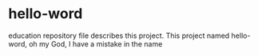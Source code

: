 # hello-word
education repository
file describes this project.
This project named hello-word, oh my God, I have a mistake in the name
